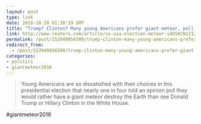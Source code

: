```yaml
---
layout: post
type: link
date: 2016-10-20 01:30:19 GMT
title: "Trump? Clinton? Many young Americans prefer giant meteor, poll finds"
link: http://www.reuters.com/article/us-usa-election-meteor-idUSKCN12I20S
permalink: /post/152048856500/trump-clinton-many-young-americans-prefer-giant
redirect_from: 
  - /post/152048856500/trump-clinton-many-young-americans-prefer-giant
categories:
- politics
- giantmeteor2016
---
```


<p><blockquote>Young Americans are so dissatisfied with their choices in this presidential election that nearly one in four told an opinion poll they would rather have a giant meteor destroy the Earth than see Donald Trump or Hillary Clinton in the White House.</blockquote>
<p>#giantmeteor2016</p></p>